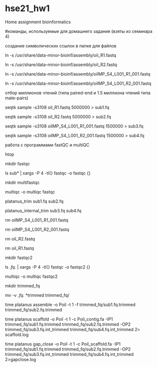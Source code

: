 # hse21_hw1
Home assignment bioinformatics

#команды, используемые для домашнего задания (взяты из семинара 4)

создание символических ссылок в папке для файлов

ln -s /usr/share/data-minor-bioinf/assembly/oil_R1.fastq

ln -s /usr/share/data-minor-bioinf/assembly/oil_R2.fastq

ln -s /usr/share/data-minor-bioinf/assembly/oilMP_S4_L001_R1_001.fastq

ln -s /usr/share/data-minor-bioinf/assembly/oilMP_S4_L001_R2_001.fastq

отбор миллионов чтений (типа paired-end и 1.5 миллиона чтений типа mate-pairs)

seqtk sample -s3108 oil_R1.fastq 5000000 > sub1.fq

seqtk sample -s3108 oil_R2.fastq 5000000 > sub2.fq

seqtk sample -s3108 oilMP_S4_L001_R1_001.fastq 1500000 > sub3.fq

seqtk sample -s3108 oilMP_S4_L001_R2_001.fastq 1500000 > sub4.fq

работа с программами fastQC и multiQC

htop

mkdir fastqc

ls sub* | xargs -P 4 -tI{} fastqc -o fastqc {}

mkdir multifastqc 

multiqc -o multiqc fastqc

platanus_trim sub1.fq sub2.fq

platanus_internal_trim sub3.fq sub4.fq

rm oilMP_S4_L001_R1_001.fastq

rm oilMP_S4_L001_R2_001.fastq

rm oil_R2.fastq

rm oil_R1.fastq


mkdir fastqc2

ls *.fq.* | xargs -P 4 -tI{} fastqc -o fastqc2 {}

multiqc -o multiqc fastqc2

mkdir trimmed_fq

mv -v *.fq.* *trimmed trimmed_fq/


time platanus assemble -o Poil -t 1 -f trimmed_fq/sub1.fq.trimmed trimmed_fq/sub2.fq.trimmed


time platanus scaffold -o Poil -t 1 -c Poil_contig.fa -IP1 trimmed_fq/sub1.fq.trimmed trimmed_fq/sub2.fq.trimmed -OP2 trimmed_fq/sub3.fq.int_trimmed trimmed_fq/sub4.fq.int_trimmed 2> scaffold.log

time platanus gap_close -o Poil -t 1 -c Poil_scaffold.fa -IP1 trimmed_fq/sub1.fq.trimmed trimmed_fq/sub2.fq.trimmed -OP2 trimmed_fq/sub3.fq.int_trimmed trimmed_fq/sub4.fq.int_trimmed 2>gapclose.log
